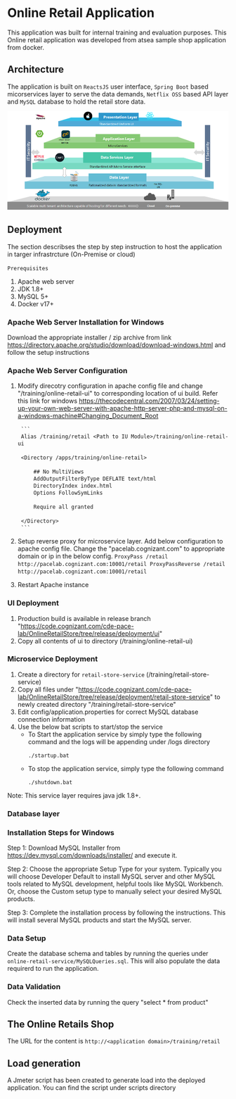 # Online Retail Application

This application was built for internal training and evaluation purposes. This Online retail application was developed from atsea sample shop application from docker. 

## Architecture

The application is built on `ReactsJS` user interface, `Spring Boot` based micorservices layer to serve the data demands, `Netflix OSS` based API layer and `MySQL` database to hold the retail store data.

![](architecture.png)

## Deployment

The section describses the step by step instruction to host the application in targer infrastrcture (On-Premise or cloud)

`Prerequisites`

1. Apache web server
2. JDK 1.8+
3. MySQL 5+
4. Docker v17+

### Apache Web Server Installation for Windows

Download the appropriate installer / zip archive from link https://directory.apache.org/studio/download/download-windows.html and follow the setup instructions

### Apache Web Server Configuration

1. Modify direcotry configuration in apache config file and change "<Path to UI module>/training/online-retail-ui" to corresponding location of ui build. Refer this link for windows https://thecodecentral.com/2007/03/24/setting-up-your-own-web-server-with-apache-http-server-php-and-mysql-on-a-windows-machine#Changing_Document_Root

		```
		Alias /training/retail <Path to IU Module>/training/online-retail-ui

		<Directory /apps/training/online-retail>

			## No MultiViews
			AddOutputFilterByType DEFLATE text/html
			DirectoryIndex index.html
			Options FollowSymLinks

			Require all granted

		</Directory>
		```
2. Setup reverse proxy for microservice layer. Add below configuration to apache config file. Change the "pacelab.cognizant.com" to appropriate domain or ip in the below config.
		```
		ProxyPass /retail  http://pacelab.cognizant.com:10001/retail
		ProxyPassReverse /retail  http://pacelab.cognizant.com:10001/retail
		```
3. Restart Apache instance

### UI Deployment

1. Production build is available in release branch "https://code.cognizant.com/cde-pace-lab/OnlineRetailStore/tree/release/deployment/ui"
2. Copy all contents of ui to directory (<Path to UI Module>/training/online-retail-ui)


### Microservice Deployment

1. Create a directory for `retail-store-service` (<Path to UI Module>/training/retail-store-service)
2. Copy all files under "https://code.cognizant.com/cde-pace-lab/OnlineRetailStore/tree/release/deployment/retail-store-service" to newly created directory "<Path to UI Module>/training/retail-store-service"
3. Edit config/application.properties for correct MySQL database connection information
4. Use the below bat scripts to start/stop the service
	* To Start the application service by simply type the following command and the logs will be appending under /logs directory
		```
		./startup.bat
		```
	* To stop the application service, simply type the following command
		```
		./shutdown.bat
		```

Note: This service layer requires java jdk 1.8+. 
		
### Database layer

### Installation Steps for Windows

Step 1: Download MySQL Installer from https://dev.mysql.com/downloads/installer/ and execute it.

Step 2: Choose the appropriate Setup Type for your system. Typically you will choose Developer Default to install MySQL server and other MySQL tools related to MySQL development, helpful tools like MySQL Workbench. Or, choose the Custom setup type to manually select your desired MySQL products.

Step 3: Complete the installation process by following the instructions. This will install several MySQL products and start the MySQL server.

### Data Setup 

Create the database schema and tables by running the queries under `online-retail-service/MySQLQueries.sql`. This will also populate the data requirerd to run the application.

### Data Validation

Check the inserted data by running the query "select * from product"

## The Online Retails Shop

The URL for the content is `http://<application domain>/training/retail`

## Load generation

A Jmeter script has been created to generate load into the deployed application. You can find the script under scripts directory